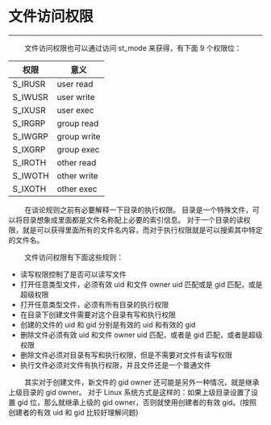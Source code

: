 # 文件访问权限
***

&emsp;&emsp;
文件访问权限也可以通过访问 st\_mode 来获得，有下面 9 个权限位：

|权限|意义|
| --- | --- |
|S\_IRUSR|user read|
|S\_IWUSR|user write|
|S\_IXUSR|user exec|
|S\_IRGRP|group read|
|S\_IWGRP|group write|
|S\_IXGRP|group exec|
|S\_IROTH|other read|
|S\_IWOTH|other write|
|S\_IXOTH|other exec|

&emsp;&emsp;
在谈论规则之前有必要解释一下目录的执行权限。
目录是一个特殊文件，可以将目录想象成里面都是文件名称配上必要的索引信息。
对于一个目录的读权限，就是可以获得里面所有的文件名内容，而对于执行权限就是可以搜索其中特定的文件名。

&emsp;&emsp;
文件访问权限有下面这些规则：

+ 读写权限控制了是否可以读写文件
+ 打开任意类型文件，必须有效 uid 和文件 owner uid 匹配或是 gid 匹配，或是超级权限
+ 打开任意类型文件，必须有所有目录的执行权限
+ 在目录下创建文件需要对这个目录有写和执行权限
+ 创建的文件的 uid 和 gid 分别是有效的 uid 和有效的 gid
+ 删除文件必须有效 uid 和文件 owner uid 匹配，或者是 gid 匹配，或者是超级权限
+ 删除文件必须对目录有写和执行权限，但是不需要对文件有读写权限
+ 执行文件必须对文件有执行权限，并且文件还是一个普通文件

&emsp;&emsp;
其实对于创建文件，新文件的 gid owner 还可能是另外一种情况，就是继承上级目录的 gid owner。
对于 Linux 系统方式是这样的：如果上级目录设置了设置 gid 位，那么就继承上级的 gid owner，否则就使用创建者的有效 gid。(按照创建者的有效 uid 和 gid 比较好理解问题)